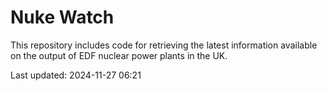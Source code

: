 # Nuke Watch

This repository includes code for retrieving the latest information available on the output of EDF nuclear power plants in the UK.

Last updated: 2024-11-27 06:21